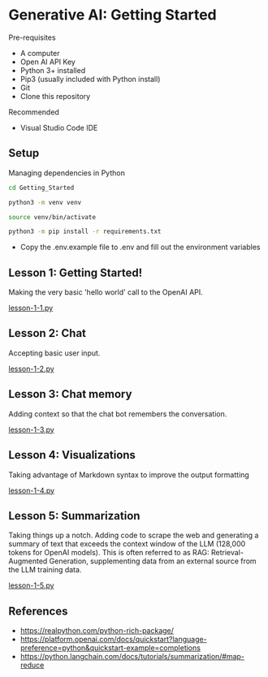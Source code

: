 # Generative AI: Getting Started

Pre-requisites

* A computer
* Open AI API Key
* Python 3+ installed
* Pip3 (usually included with Python install)
* Git
* Clone this repository

Recommended

* Visual Studio Code IDE

## Setup

Managing dependencies in Python

```sh
cd Getting_Started

python3 -m venv venv

source venv/bin/activate

python3 -m pip install -r requirements.txt
```

* Copy the .env.example file to .env and fill out the environment variables

## Lesson 1: Getting Started!

Making the very basic 'hello world' call to the OpenAI API.

[lesson-1-1.py](lesson-1-1.py)

## Lesson 2: Chat

Accepting basic user input.

[lesson-1-2.py](lesson-1-2.py)

## Lesson 3: Chat memory

Adding context so that the chat bot remembers the conversation.

[lesson-1-3.py](lesson-1-3.py)

## Lesson 4: Visualizations

Taking advantage of Markdown syntax to improve the output formatting

[lesson-1-4.py](lesson-1-4.py)

## Lesson 5: Summarization

Taking things up a notch. Adding code to scrape the web and generating a summary of
text that exceeds the context window of the LLM (128,000 tokens for OpenAI models).
This is often referred to as RAG: Retrieval-Augmented Generation, supplementing data
from an external source from the LLM training data.

[lesson-1-5.py](lesson-1-5.py)

## References

* https://realpython.com/python-rich-package/
* https://platform.openai.com/docs/quickstart?language-preference=python&quickstart-example=completions
* https://python.langchain.com/docs/tutorials/summarization/#map-reduce